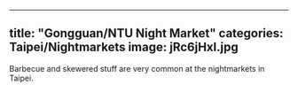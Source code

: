 
---
title:  "Gongguan/NTU Night Market"
categories: Taipei/Nightmarkets
image: jRc6jHxl.jpg
---

Barbecue and skewered stuff are very common at the nightmarkets in Taipei.
